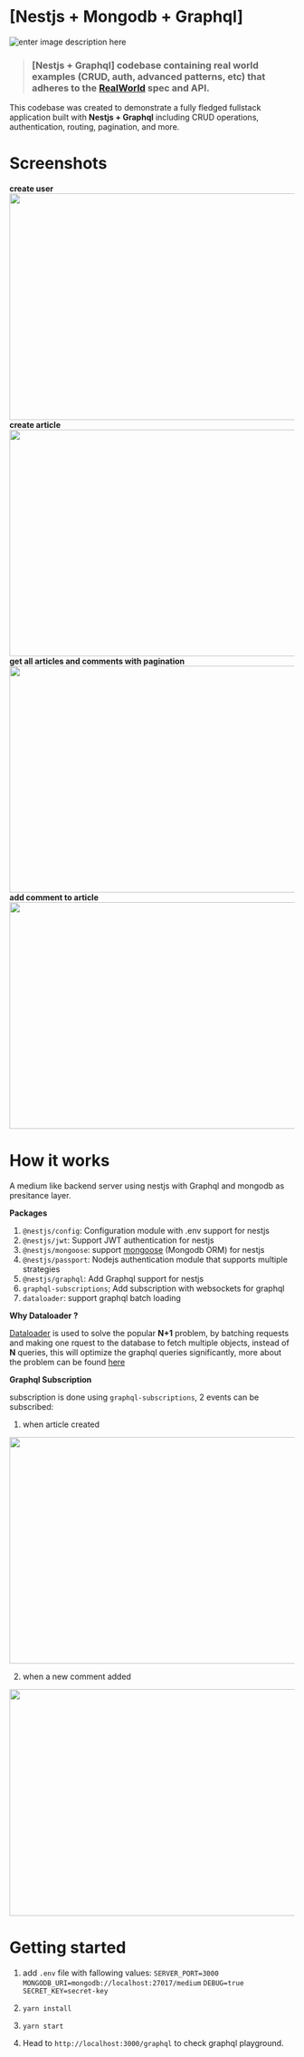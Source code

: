 # [Nestjs + Mongodb + Graphql]
![enter image description here](https://res.cloudinary.com/practicaldev/image/fetch/s--AEXRsCQG--/c_imagga_scale,f_auto,fl_progressive,h_420,q_auto,w_1000/https://dev-to-uploads.s3.amazonaws.com/i/5ysrutus0pu7ux580d5s.png)

> ### [Nestjs + Graphql] codebase containing real world examples (CRUD, auth, advanced patterns, etc) that adheres to the [RealWorld](https://github.com/gothinkster/realworld) spec and API.

This codebase was created to demonstrate a fully fledged fullstack application built with **Nestjs + Graphql** including CRUD operations, authentication, routing, pagination, and more.


# Screenshots
**create user**
<img src="https://raw.githubusercontent.com/ramzitannous/medium-graphql-nestjs/master/images/1.png" width="800" height="400"/>
**create article**
<img src="https://raw.githubusercontent.com/ramzitannous/medium-graphql-nestjs/master/images/2.png" width="800" height="400"/>
**get all articles and comments with pagination**
<img src="https://raw.githubusercontent.com/ramzitannous/medium-graphql-nestjs/master/images/3.png" width="800" height="400"/>
**add comment to article**
<img src="https://raw.githubusercontent.com/ramzitannous/medium-graphql-nestjs/master/images/4.png" width="800" height="400"/>


# How it works

A medium like backend server using nestjs with Graphql and mongodb as presitance layer.

**Packages**

 1. `@nestjs/config`: Configuration module with .env support for nestjs
 2. `@nestjs/jwt`: Support JWT authentication for nestjs
 3. `@nestjs/mongoose`: support [mongoose](https://mongoosejs.com/) (Mongodb ORM) for nestjs
 4. `@nestjs/passport`: Nodejs authentication module that supports multiple strategies
 5. `@nestjs/graphql`: Add Graphql support for nestjs
 6. `graphql-subscriptions`; Add subscription with websockets for graphql
 7. `dataloader`: support graphql batch loading

**Why Dataloader ?**

[Dataloader](https://github.com/graphql/dataloader) is used to solve the popular **N+1** problem, by batching requests and making one rquest to the database to fetch multiple objects, instead of **N** queries, this will optimize the graphql queries significantly, more about the problem can be found [here](https://medium.com/the-marcy-lab-school/what-is-the-n-1-problem-in-graphql-dd4921cb3c1a)

**Graphql Subscription**

subscription is done using `graphql-subscriptions`, 2 events can be subscribed:
1. when article created
<img src="https://raw.githubusercontent.com/ramzitannous/medium-graphql-nestjs/master/images/5.png" width="800" height="400"/>

2. when a new comment added
<img src="https://raw.githubusercontent.com/ramzitannous/medium-graphql-nestjs/master/images/6.png" width="800" height="400"/>

# Getting started

 1. add `.env` file with fallowing values: 
	 `SERVER_PORT=3000`           
    `MONGODB_URI=mongodb://localhost:27017/medium` 
    `DEBUG=true`
    `SECRET_KEY=secret-key`
    
  2. `yarn install`
 
  3. `yarn start`
 
  4. Head to `http://localhost:3000/graphql` to check graphql playground.
 
